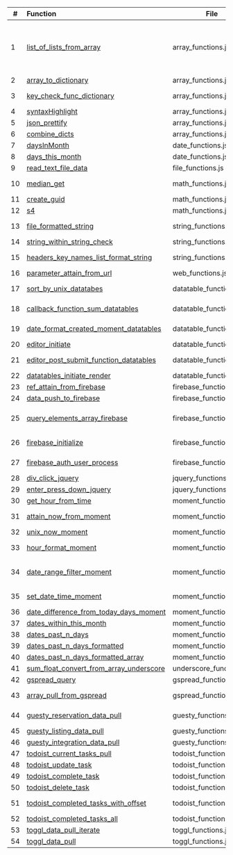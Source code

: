 | # | Function | File | Definition |
|---|:----|---|-------------|
| 1 | [list_of_lists_from_array](http://cruzco.site44.com/streak.html) | array_functions.js |  turn an array  e.g. list of dictionaries into a list of lists because certain functions such as datatables takes an input of a list of lists|
| 2 | [array_to_dictionary](http://cruzco.site44.com/streak.html) | array_functions.js | convert array to dictionary|
| 3 | [key_check_func_dictionary](http://cruzco.site44.com/streak.html) | array_functions.js | check if key has a value and if not, add it a value|
| 4 | [syntaxHighlight](http://cruzco.site44.com/streak.html) | array_functions.js | highlights syntax|
| 5 | [json_prettify](http://cruzco.site44.com/streak.html) | array_functions.js |  prettifies the json or the list|
| 6 | [combine_dicts](http://cruzco.site44.com/streak.html) | array_functions.js | combines dictionaries|
| 7 | [daysInMonth ](http://cruzco.site44.com/streak.html) | date_functions.js | |
| 8 | [days_this_month](http://cruzco.site44.com/streak.html) | date_functions.js | |
| 9 | [read_text_file_data](http://cruzco.site44.com/streak.html) | file_functions.js | |
| 10 | [median_get](http://cruzco.site44.com/streak.html) | math_functions.js | get the median from list of numbers|
| 11 | [create_guid](http://cruzco.site44.com/streak.html) | math_functions.js | create g unique identifier|
| 12 | [s4](http://cruzco.site44.com/streak.html) | math_functions.js | nction create_guid() {|
| 13 | [file_formatted_string](http://cruzco.site44.com/streak.html) | string_functions.js | convert stirng to fromatted string |
| 14 | [string_within_string_check](http://cruzco.site44.com/streak.html) | string_functions.js | |
| 15 | [headers_key_names_list_format_string](http://cruzco.site44.com/streak.html) | string_functions.js | convert stirng to fromatted string |
| 16 | [parameter_attain_from_url](http://cruzco.site44.com/streak.html) | web_functions.js | get url parameter |
| 17 | [sort_by_unix_datatabes](http://cruzco.site44.com/streak.html) | datatable_functions.js | this should go at top of datatables|
| 18 | [callback_function_sum_datatables](http://cruzco.site44.com/streak.html) | datatable_functions.js | based on filter from table , update a funciton|
| 19 | [date_format_created_moment_datatables](http://cruzco.site44.com/streak.html) | datatable_functions.js | format the date as its created|
| 20 | [editor_initiate](http://cruzco.site44.com/streak.html) | datatable_functions.js | |
| 21 | [editor_post_submit_function_datatables](http://cruzco.site44.com/streak.html) | datatable_functions.js | process the response from the psot submit|
| 22 | [datatables_initiate_render](http://cruzco.site44.com/streak.html) | datatable_functions.js | |
| 23 | [ref_attain_from_firebase](http://cruzco.site44.com/streak.html) | firebase_functions.js | pull ref from firebase|
| 24 | [data_push_to_firebase](http://cruzco.site44.com/streak.html) | firebase_functions.js | push data to firebase|
| 25 | [query_elements_array_firebase](http://cruzco.site44.com/streak.html) | firebase_functions.js | query the contacts ref and run the process_func on the results|
| 26 | [firebase_initialize](http://cruzco.site44.com/streak.html) | firebase_functions.js |  initialize the firebase instance|
| 27 | [firebase_auth_user_process](http://cruzco.site44.com/streak.html) | firebase_functions.js | authenticate the user that has been authed|
| 28 | [div_click_jquery](http://cruzco.site44.com/streak.html) | jquery_functions.js | click on a button|
| 29 | [enter_press_down_jquery](http://cruzco.site44.com/streak.html) | jquery_functions.js | press enter when clicked|
| 30 | [get_hour_from_time](http://cruzco.site44.com/streak.html) | moment_functions.js | get hour from time|
| 31 | [attain_now_from_moment](http://cruzco.site44.com/streak.html) | moment_functions.js | get the current time from moment|
| 32 | [unix_now_moment](http://cruzco.site44.com/streak.html) | moment_functions.js | return unix now moment|
| 33 | [hour_format_moment](http://cruzco.site44.com/streak.html) | moment_functions.js | return hour-minute format using moment|
| 34 | [date_range_filter_moment](http://cruzco.site44.com/streak.html) | moment_functions.js | filter a certain date for current time range such as today, this month etc.|
| 35 | [set_date_time_moment](http://cruzco.site44.com/streak.html) | moment_functions.js | set the hour from a given day|
| 36 | [date_difference_from_today_days_moment](http://cruzco.site44.com/streak.html) | moment_functions.js | |
| 37 | [dates_within_this_month](http://cruzco.site44.com/streak.html) | moment_functions.js | |
| 38 | [dates_past_n_days](http://cruzco.site44.com/streak.html) | moment_functions.js | |
| 39 | [dates_past_n_days_formatted](http://cruzco.site44.com/streak.html) | moment_functions.js | |
| 40 | [dates_past_n_days_formatted_array](http://cruzco.site44.com/streak.html) | moment_functions.js | |
| 41 | [sum_float_convert_from_array_underscore](http://cruzco.site44.com/streak.html) | underscore_functions.js |  get sum from array with key|
| 42 | [gspread_query](http://cruzco.site44.com/streak.html) | gspread_functions.js | query google spreadsheets|
| 43 | [array_pull_from_gspread](http://cruzco.site44.com/streak.html) | gspread_functions.js | query from gspread directly using api key|
| 44 | [guesty_reservation_data_pull](http://cruzco.site44.com/streak.html) | guesty_functions.js |  The below function pulls the data from the guesty|
| 45 | [guesty_listing_data_pull](http://cruzco.site44.com/streak.html) | guesty_functions.js | |
| 46 | [guesty_integration_data_pull](http://cruzco.site44.com/streak.html) | guesty_functions.js | |
| 47 | [todoist_current_tasks_pull](http://cruzco.site44.com/streak.html) | todoist_functions.js | get current tasks |
| 48 | [todoist_update_task](http://cruzco.site44.com/streak.html) | todoist_functions.js | update tasks|
| 49 | [todoist_complete_task](http://cruzco.site44.com/streak.html) | todoist_functions.js | completes todoist task|
| 50 | [todoist_delete_task](http://cruzco.site44.com/streak.html) | todoist_functions.js | deletes todoist task|
| 51 | [todoist_completed_tasks_with_offset](http://cruzco.site44.com/streak.html) | todoist_functions.js | child function of todoist_completed_tasks_all|
| 52 | [todoist_completed_tasks_all](http://cruzco.site44.com/streak.html) | todoist_functions.js | pulls all of todoist tasks |
| 53 | [toggl_data_pull_iterate](http://cruzco.site44.com/streak.html) | toggl_functions.js | |
| 54 | [toggl_data_pull](http://cruzco.site44.com/streak.html) | toggl_functions.js | |